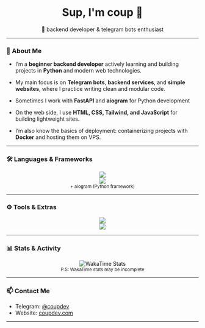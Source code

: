 <h1 align="center">Sup, I'm coup 👋</h1>
<p align="center">🚀 backend developer & telegram bots enthusiast</p>

---

### 🧠 About Me

- I’m a **beginner backend developer** actively learning and building projects in **Python** and modern web technologies.  
- My main focus is on **Telegram bots**, **backend services**, and **simple websites**, where I practice writing clean and modular code.  

- Sometimes I work with **FastAPI** and **aiogram** for Python development   
- On the web side, I use **HTML, CSS, Tailwind, and JavaScript** for building lightweight sites.  

- I’m also know the basics of deployment: containerizing projects with **Docker** and hosting them on VPS.  

---

### 🛠 Languages & Frameworks

<p align="center">
  <img src="https://skillicons.dev/icons?i=python,ts,js&theme=dark" />
  <br />
  <img src="https://skillicons.dev/icons?i=fastapi,nodejs,tailwind&theme=dark" />
  <br />
  <sub>+ aiogram (Python framework) </sub>
</p>

---

### ⚙️ Tools & Extras

<p align="center">
<img src="https://skillicons.dev/icons?i=sqlite,docker,powershell,bash&theme=dark" />
<br />
<img src="https://skillicons.dev/icons?i=windows,arch,vscode&theme=dark" />
<br />
</p>

---

### 📊 Stats & Activity

<p align="center">
  <img src="https://github-readme-stats.vercel.app/api/wakatime?username=coup&theme=github_dark" alt="WakaTime Stats" />
  <br />
  <sub>P.S: WakaTime stats may be incomplete</sub>
</p>

---

### 📫 Contact Me

- Telegram: [@coupdev](https://t.me/coupdev)  
- Website: [coupdev.com](https://coupdev.com)  

---

